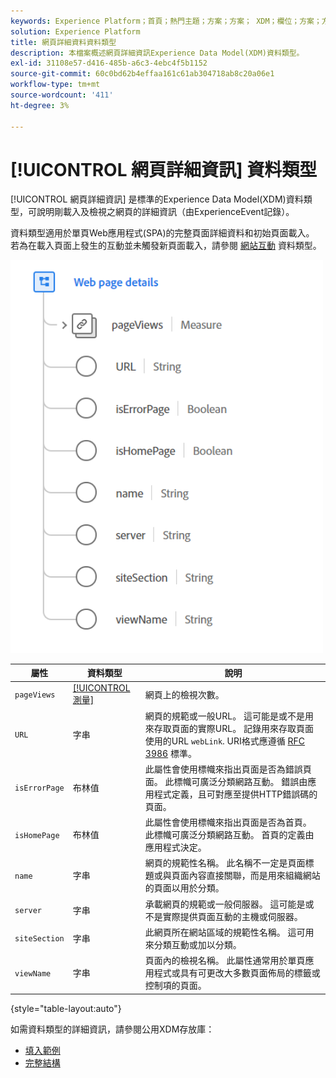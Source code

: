 ```yaml
---
keywords: Experience Platform；首頁；熱門主題；方案；方案； XDM；欄位；方案；方案；網頁詳細資訊；資料類型；資料類型；網頁
solution: Experience Platform
title: 網頁詳細資料資料類型
description: 本檔案概述網頁詳細資訊Experience Data Model(XDM)資料類型。
exl-id: 31108e57-d416-485b-a6c3-4ebc4f5b1152
source-git-commit: 60c0bd62b4effaa161c61ab304718ab8c20a06e1
workflow-type: tm+mt
source-wordcount: '411'
ht-degree: 3%

---
```


# [!UICONTROL 網頁詳細資訊] 資料類型

[!UICONTROL 網頁詳細資訊] 是標準的Experience Data Model(XDM)資料類型，可說明剛載入及檢視之網頁的詳細資訊（由ExperienceEvent記錄）。

資料類型適用於單頁Web應用程式(SPA)的完整頁面詳細資料和初始頁面載入。 若為在載入頁面上發生的互動並未觸發新頁面載入，請參閱 [網站互動](./web-interaction.md) 資料類型。

<img src="../images/data-types/web-page-details.PNG" width="500" /><br />

| 屬性 | 資料類型 | 說明 |
| --- | --- | --- |
| `pageViews` | [[!UICONTROL 測量]](./measure.md) | 網頁上的檢視次數。 |
| `URL` | 字串 | 網頁的規範或一般URL。 這可能是或不是用來存取頁面的實際URL。 記錄用來存取頁面使用的URL `webLink`. URI格式應遵循 [RFC 3986](https://tools.ietf.org/html/rfc3986) 標準。 |
| `isErrorPage` | 布林值 | 此屬性會使用標幟來指出頁面是否為錯誤頁面。 此標幟可廣泛分類網路互動。 錯誤由應用程式定義，且可對應至提供HTTP錯誤碼的頁面。 |
| `isHomePage` | 布林值 | 此屬性會使用標幟來指出頁面是否為首頁。 此標幟可廣泛分類網路互動。 首頁的定義由應用程式決定。 |
| `name` | 字串 | 網頁的規範性名稱。 此名稱不一定是頁面標題或與頁面內容直接關聯，而是用來組織網站的頁面以用於分類。 |
| `server` | 字串 | 承載網頁的規範或一般伺服器。 這可能是或不是實際提供頁面互動的主機或伺服器。 |
| `siteSection` | 字串 | 此網頁所在網站區域的規範性名稱。 這可用來分類互動或加以分類。 |
| `viewName` | 字串 | 頁面內的檢視名稱。 此屬性通常用於單頁應用程式或具有可更改大多數頁面佈局的標籤或控制項的頁面。 |

{style=&quot;table-layout:auto&quot;}

如需資料類型的詳細資訊，請參閱公用XDM存放庫：

* [填入範例](https://github.com/adobe/xdm/blob/master/components/datatypes/deprecated/webpagedetails.example.2.json)
* [完整結構](https://github.com/adobe/xdm/blob/master/components/datatypes/deprecated/webpagedetails.schema.json)
